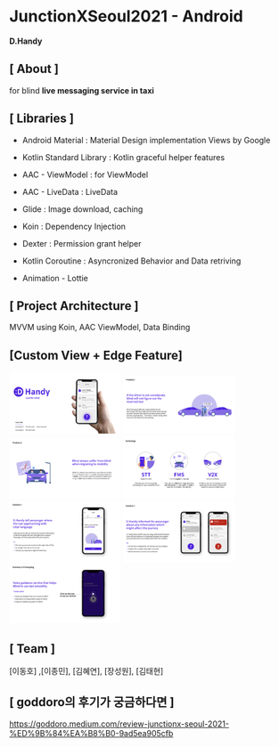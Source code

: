 # JunctionXSeoul2021 - Android

**D.Handy**


## [ About ] 

for blind  **live messaging service in taxi**

## [ Libraries ]

- Android Material : Material Design implementation Views by Google

- Kotlin Standard Library : Kotlin graceful helper features

- AAC - ViewModel : for ViewModel

- AAC - LiveData : LiveData

- Glide : Image download, caching

- Koin : Dependency Injection

- Dexter : Permission grant helper

- Kotlin Coroutine : Asyncronized Behavior and Data retriving

- Animation - Lottie



## [ Project Architecture ]

MVVM using Koin, AAC ViewModel, Data Binding

## [Custom View + Edge Feature]

<img src="1.png" width=200/> 
<img src="2.png" width=200/>
<img src="3.png" width=200/>
<img src="4.png" width=200/>
<img src="5.png" width=200/>
<img src="6.png" width=200/>
<img src="7.png" width=200/>


## [ Team ]

[이동호] ,[이종민], [김혜연], [장성원], [김태현]

## [ goddoro의 후기가 궁금하다면 ]

https://goddoro.medium.com/review-junctionx-seoul-2021-%ED%9B%84%EA%B8%B0-9ad5ea905cfb

